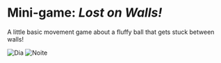 # Mini-game: _Lost on Walls!_ 


A little basic movement game about a fluffy ball that gets stuck between walls!

![Dia](https://user-images.githubusercontent.com/88594098/147713166-a13252a7-203e-4cca-b12d-f68b8eddb3d4.jpeg)
![Noite](https://user-images.githubusercontent.com/88594098/147713177-0c00ca66-97cd-4f8d-b9ab-7300a353260d.jpeg)
